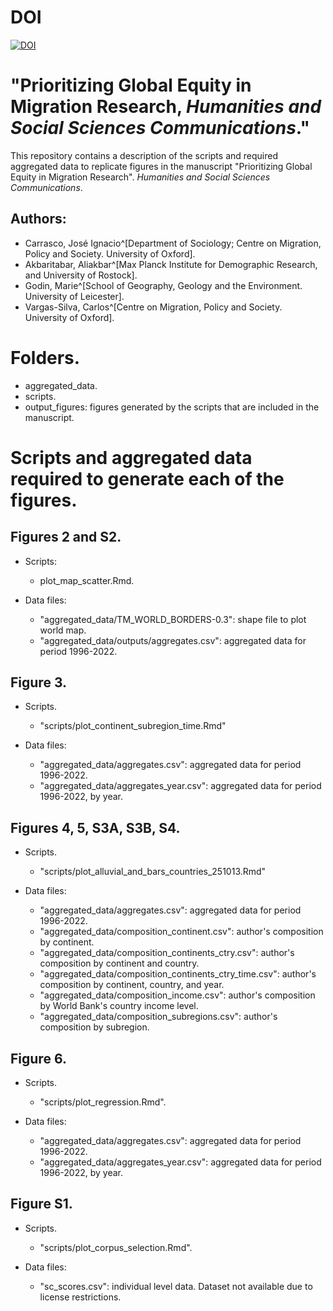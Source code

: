# DOI

[![DOI](https://zenodo.org/badge/DOI/10.5281/zenodo.17376148.svg)](https://doi.org/10.5281/zenodo.17376148)


# "Prioritizing Global Equity in Migration Research, *Humanities and Social Sciences Communications*."

This repository contains a description of the scripts and required aggregated data to replicate figures in the manuscript "Prioritizing Global Equity in Migration Research". *Humanities and Social Sciences Communications*.

## Authors: 

- Carrasco, José Ignacio^[Department of Sociology; Centre on Migration, Policy and Society. University of Oxford].
- Akbaritabar, Aliakbar^[Max Planck Institute for Demographic Research, and University of Rostock].
- Godin, Marie^[School of Geography, Geology and the Environment. University of Leicester].
- Vargas-Silva, Carlos^[Centre on Migration, Policy and Society. University of Oxford].

# Folders.

- aggregated_data.
- scripts.
- output_figures: figures generated by the scripts that are included in the manuscript.


# Scripts and aggregated data required to generate each of the figures.

## Figures 2 and S2.

- Scripts:
  - plot_map_scatter.Rmd.

- Data files:
  - "aggregated_data/TM_WORLD_BORDERS-0.3": shape file to plot world map.
  - "aggregated_data/outputs/aggregates.csv": aggregated data for period 1996-2022.

## Figure 3.

- Scripts.
  - "scripts/plot_continent_subregion_time.Rmd"

- Data files:
  - "aggregated_data/aggregates.csv": aggregated data for period 1996-2022.
  - "aggregated_data/aggregates_year.csv": aggregated data for period 1996-2022, by year.

## Figures 4, 5, S3A, S3B, S4.

- Scripts.
  - "scripts/plot_alluvial_and_bars_countries_251013.Rmd"

- Data files:
  - "aggregated_data/aggregates.csv": aggregated data for period 1996-2022.
  - "aggregated_data/composition_continent.csv": author's composition by continent.
  - "aggregated_data/composition_continents_ctry.csv": author's composition by continent and country.
  - "aggregated_data/composition_continents_ctry_time.csv": author's composition by continent, country, and year.
  - "aggregated_data/composition_income.csv": author's composition by World Bank's country income level.
  - "aggregated_data/composition_subregions.csv": author's composition by subregion.

## Figure 6.

- Scripts.
  - "scripts/plot_regression.Rmd".
  
- Data files:
  - "aggregated_data/aggregates.csv": aggregated data for period 1996-2022.
  - "aggregated_data/aggregates_year.csv": aggregated data for period 1996-2022, by year.


## Figure S1.

- Scripts.
  - "scripts/plot_corpus_selection.Rmd".

- Data files:
  - "sc_scores.csv": individual level data. Dataset not available due to license restrictions.


